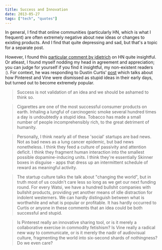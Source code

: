 ```yaml
---
title: Success and Innovation
date: 2013-05-27
tags: ["tech", "quotes"]
---
```


In general, I find that online communities (particularly HN, which is what I frequent) are often extremely negative about new ideas or changes to existing products. And I find that quite depressing and sad, but that's a topic for a separate post.

However, I found this [particular comment by jdietrich](https://news.ycombinator.com/item?id=5636090) on HN quite insightful. Or atleast, I found myself nodding my head in agreement and appreciation; you can judge for yourself if you find it insightful, my non-existent readers :). For context, he was responding to Dustin Curtis' [post](http://dcurt.is/what-a-stupid-idea) which talks about how Pinterest and Vine were dismissed as stupid ideas in their early days, but turned out to become extremely popular.

> Success is not validation of an idea and we should be ashamed to think so.

> Cigarettes are one of the most successful consumer products on earth. Inhaling a lungful of carcinogenic smoke several hundred times a day is undoubtedly a stupid idea. Tobacco has made a small number of people incomprehensibly rich, to the great detriment of humanity.

> Personally, I think nearly all of these 'social' startups are bad news. Not as bad news as a lung cancer epidemic, but bad news nonetheless. I think they feed a culture of passivity and attention deficit. I think they fragment human interaction into the smallest possible dopamine-inducing units. I think they're essentially Skinner boxes in disguise - apps that dress up an intermittent schedule of reward as meaningful activity.

> The startup culture talks the talk about "changing the world", but in truth most of us couldn't care less so long as we get our next funding round. For every Watsi, we have a hundred bullshit companies with bullshit products, providing yet another means of idle distraction for indolent westerners. We can hardly distinguish between what is worthwhile and what is popular or profitable. It has hardly occurred to Curtis or anyone in these comments that an idea could be both successful and stupid.

> Is Pinterest really an innovative sharing tool, or is it merely a collaborative exercise in commodity fetishism? Is Vine really a radical new way to communicate, or is it merely the nadir of audiovisual culture, fragmenting the world into six-second shards of nothingness? Do we even care?